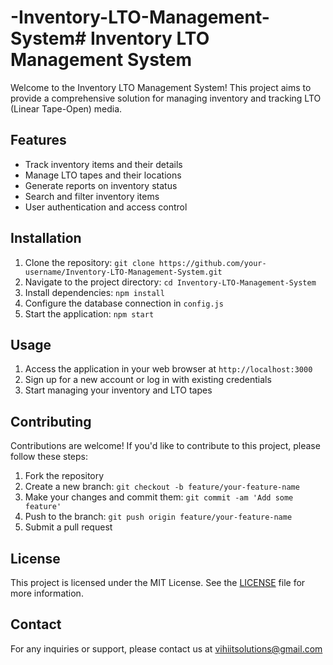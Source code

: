 # -Inventory-LTO-Management-System# Inventory LTO Management System

Welcome to the Inventory LTO Management System! This project aims to provide a comprehensive solution for managing inventory and tracking LTO (Linear Tape-Open) media.

## Features

- Track inventory items and their details
- Manage LTO tapes and their locations
- Generate reports on inventory status
- Search and filter inventory items
- User authentication and access control

## Installation

1. Clone the repository: `git clone https://github.com/your-username/Inventory-LTO-Management-System.git`
2. Navigate to the project directory: `cd Inventory-LTO-Management-System`
3. Install dependencies: `npm install`
4. Configure the database connection in `config.js`
5. Start the application: `npm start`

## Usage

1. Access the application in your web browser at `http://localhost:3000`
2. Sign up for a new account or log in with existing credentials
3. Start managing your inventory and LTO tapes

## Contributing

Contributions are welcome! If you'd like to contribute to this project, please follow these steps:

1. Fork the repository
2. Create a new branch: `git checkout -b feature/your-feature-name`
3. Make your changes and commit them: `git commit -am 'Add some feature'`
4. Push to the branch: `git push origin feature/your-feature-name`
5. Submit a pull request

## License

This project is licensed under the MIT License. See the [LICENSE](LICENSE) file for more information.

## Contact

For any inquiries or support, please contact us at vihiitsolutions@gmail.com
